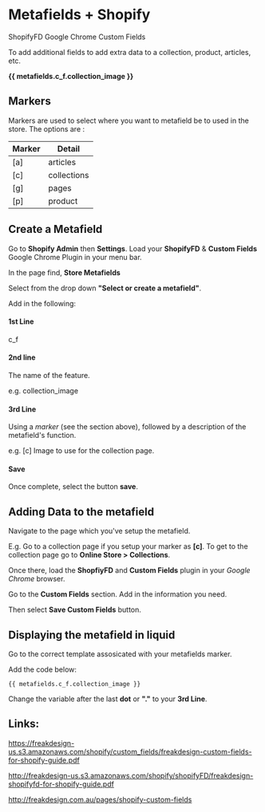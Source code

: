 # Metafields + Shopify

ShopifyFD
Google Chrome
Custom Fields

To add additional fields to add extra data to a collection, product, articles, etc.

**{{ metafields.c_f.collection_image }}**


## Markers

Markers are used to select where you want to metafield be to used in the store. The options are :  

| Marker | Detail |
|--- | --- |
| [a] | articles |
| [c] | collections |
| [g] | pages |
| [p] | product |



## Create a Metafield

Go to **Shopify Admin** then **Settings**.
Load your **ShopifyFD** & **Custom Fields** Google Chrome Plugin in your menu bar.

In the page find, **Store Metafields**

Select from the drop down **"Select or create a metafield"**.

Add in the following:

#### 1st Line

c_f

#### 2nd line

The name of the feature.

e.g. collection_image

#### 3rd Line

Using a *marker* (see the section above), followed by a description of the metafield's function.

e.g. [c] Image to use for the collection page.

#### Save

Once complete, select the button **save**.


## Adding Data to the metafield

Navigate to the page which you've setup the metafield.

E.g. Go to a collection page if you setup your marker as **[c]**. To get to the collection page go to **Online Store > Collections**.

Once there, load the **ShopfiyFD** and **Custom Fields** plugin in your *Google Chrome* browser.

Go to the **Custom Fields** section. Add in the information you need.

Then select **Save Custom Fields** button.

## Displaying the metafield in liquid

Go to the correct template assosicated with your metafields marker.

Add the code below:
```
{{ metafields.c_f.collection_image }}
```
Change the variable after the last **dot** or **"."** to your **3rd Line**.


## Links:
https://freakdesign-us.s3.amazonaws.com/shopify/custom_fields/freakdesign-custom-fields-for-shopify-guide.pdf

http://freakdesign-us.s3.amazonaws.com/shopify/shopifyFD/freakdesign-shopifyfd-for-shopify-guide.pdf

http://freakdesign.com.au/pages/shopify-custom-fields
